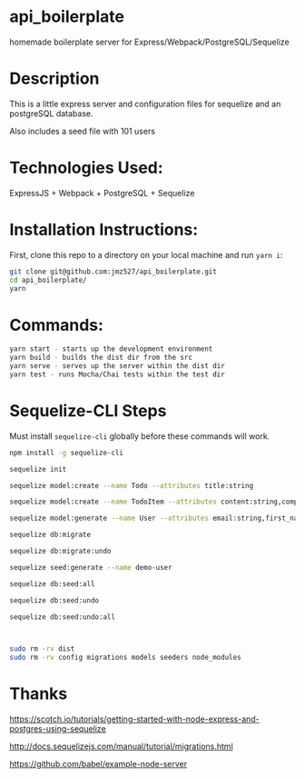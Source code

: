 # api_boilerplate

homemade boilerplate server for Express/Webpack/PostgreSQL/Sequelize

# Description

This is a little express server and configuration files for sequelize and an postgreSQL database.

Also includes a seed file with 101 users


# Technologies Used:

ExpressJS + Webpack + PostgreSQL + Sequelize


# Installation Instructions:

First, clone this repo to a directory on your local machine and run `yarn i`:

```sh
git clone git@github.com:jmz527/api_boilerplate.git
cd api_boilerplate/
yarn
```

# Commands:


```sh
yarn start - starts up the development environment
yarn build - builds the dist dir from the src
yarn serve - serves up the server within the dist dir
yarn test - runs Mocha/Chai tests within the test dir
```

# Sequelize-CLI Steps

Must install `sequelize-cli` globally before these commands will work.

```sh
npm install -g sequelize-cli
```

```sh
sequelize init

sequelize model:create --name Todo --attributes title:string

sequelize model:create --name TodoItem --attributes content:string,complete:boolean

sequelize model:generate --name User --attributes email:string,first_name:string,last_name:string,username:string,password:string

sequelize db:migrate

sequelize db:migrate:undo

sequelize seed:generate --name demo-user

sequelize db:seed:all

sequelize db:seed:undo

sequelize db:seed:undo:all



sudo rm -rv dist
sudo rm -rv config migrations models seeders node_modules
```


# Thanks

https://scotch.io/tutorials/getting-started-with-node-express-and-postgres-using-sequelize

http://docs.sequelizejs.com/manual/tutorial/migrations.html

https://github.com/babel/example-node-server
